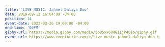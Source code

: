 ```yaml
---
title: 'LIVE MUSIC: Jahnel Daliya Duo'
date: 2019-09-12 16:04:00 -04:00
position: 14
event-date: 2022-03-26 19:00:00 -04:00
end-time: '09PM'
giphy-url: https://media.giphy.com/media/3o85xx69HG11jP4QIo/giphy.gif
event-url: https://www.eventbrite.com/e/live-music-jahnel-daliya-duo-tickets-275338624237
---
```


